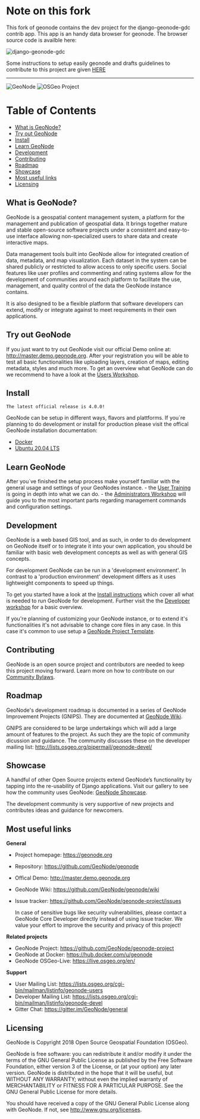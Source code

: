 Note on this fork
=================

This fork of geonode contains the dev project for the django-geonode-gdc contrib app. This app is an handy data browser for geonode.
The browser source code is availble here:

![django-geonode-gdc](https://github.com/Inogeo/spade/tree/4.x-gdc/geonode/gdc)

Some instructions to setup easily geonode and drafts guidelines to contribute to this project are given [HERE](README_GDC.md)

___

![GeoNode](https://raw.githubusercontent.com/GeoNode/documentation/master/about/img/geonode-logo_for_readme.gif "GeoNode")
![OSGeo Project](https://www.osgeo.cn/qgis/_static/images/osgeoproject.png)

Table of Contents
=================

-  [What is GeoNode?](#what-is-geonode)
-  [Try out GeoNode](#try-out-geonode)
-  [Install](#install)
-  [Learn GeoNode](#learn-geonode)
-  [Development](#development)
-  [Contributing](#contributing)
-  [Roadmap](#roadmap)
-  [Showcase](#showcase)
-  [Most useful links](#most-useful-links)
-  [Licensing](#licensing)

What is GeoNode?
----------------

GeoNode is a geospatial content management system, a platform for the
management and publication of geospatial data. It brings together mature
and stable open-source software projects under a consistent and
easy-to-use interface allowing non-specialized users to share data and
create interactive maps.

Data management tools built into GeoNode allow for integrated creation
of data, metadata, and map visualization. Each dataset in the system can
be shared publicly or restricted to allow access to only specific users.
Social features like user profiles and commenting and rating systems
allow for the development of communities around each platform to
facilitate the use, management, and quality control of the data the
GeoNode instance contains.

It is also designed to be a flexible platform that software developers
can extend, modify or integrate against to meet requirements in their
own applications.

Try out GeoNode
---------------

If you just want to try out GeoNode visit our official Demo online at:
http://master.demo.geonode.org. After your registration you will be able
to test all basic functionalities like uploading layers, creation of
maps, editing metadata, styles and much more. To get an overview what
GeoNode can do we recommend to have a look at the [Users
Workshop](https://docs.geonode.org/en/4.x/usage/index.html).

Install
-------

    The latest official release is 4.0.0!

GeoNode can be setup in different ways, flavors and plattforms. If
you´re planning to do development or install for production please visit
the offical GeoNode installation documentation:

- [Docker](https://docs.geonode.org/en/master/install/advanced/core/index.html#docker)
- [Ubuntu 20.04 LTS](https://docs.geonode.org/en/master/install/advanced/core/index.html#ubuntu-20-04lts)

Learn GeoNode
-------------

After you´ve finished the setup process make yourself familiar with the
general usage and settings of your GeoNodes instance. - the [User
Training](https://docs.geonode.org/en/4.x/usage/index.html)
is going in depth into what we can do. - the [Administrators
Workshop](https://docs.geonode.org/en/4.x/admin/index.html)
will guide you to the most important parts regarding management commands
and configuration settings.

Development
-----------

GeoNode is a web based GIS tool, and as such, in order to do development
on GeoNode itself or to integrate it into your own application, you
should be familiar with basic web development concepts as well as with
general GIS concepts.

For development GeoNode can be run in a 'development environment'. In
contrast to a 'production environment' development differs as it uses
lightweight components to speed up things.

To get you started have a look at the [Install
instructions](#install) which cover all what is needed to run GeoNode
for development. Further visit the the [Developer
workshop](https://docs.geonode.org/en/4.x/devel/index.html)
for a basic overview.

If you're planning of customizing your GeoNode instance, or to extend
it's functionalities it's not advisable to change core files in any
case. In this case it's common to use setup a [GeoNode Project
Template](https://github.com/GeoNode/geonode-project).

Contributing
------------

GeoNode is an open source project and contributors are needed to keep
this project moving forward. Learn more on how to contribute on our
[Community
Bylaws](https://github.com/GeoNode/geonode/wiki/Community-Bylaws).

Roadmap
-------

GeoNode's development roadmap is documented in a series of GeoNode
Improvement Projects (GNIPS). They are documented at [GeoNode Wiki](https://github.com/GeoNode/geonode/wiki/GeoNode-Improvement-Proposals).

GNIPS are considered to be large undertakings which will add a large
amount of features to the project. As such they are the topic of
community dicussion and guidance. The community discusses these on the
developer mailing list: http://lists.osgeo.org/pipermail/geonode-devel/

Showcase
--------

A handful of other Open Source projects extend GeoNode’s functionality
by tapping into the re-usability of Django applications. Visit our
gallery to see how the community uses GeoNode: [GeoNode
Showcase](https://geonode.org/gallery/).

The development community is very supportive of new projects and
contributes ideas and guidance for newcomers.

Most useful links
-----------------


**General**

- Project homepage: https://geonode.org
- Repository: https://github.com/GeoNode/geonode
- Offical Demo: http://master.demo.geonode.org
- GeoNode Wiki: https://github.com/GeoNode/geonode/wiki
- Issue tracker: https://github.com/GeoNode/geonode-project/issues

    In case of sensitive bugs like security vulnerabilities, please
    contact a GeoNode Core Developer directly instead of using issue
    tracker. We value your effort to improve the security and privacy of
    this project!

**Related projects**

- GeoNode Project: https://github.com/GeoNode/geonode-project
- GeoNode at Docker: https://hub.docker.com/u/geonode
- GeoNode OSGeo-Live: https://live.osgeo.org/en/


**Support**

- User Mailing List: https://lists.osgeo.org/cgi-bin/mailman/listinfo/geonode-users
- Developer Mailing List: https://lists.osgeo.org/cgi-bin/mailman/listinfo/geonode-devel
- Gitter Chat: https://gitter.im/GeoNode/general


Licensing
---------

GeoNode is Copyright 2018 Open Source Geospatial Foundation (OSGeo).

GeoNode is free software: you can redistribute it and/or modify it under
the terms of the GNU General Public License as published by the Free
Software Foundation, either version 3 of the License, or (at your
option) any later version. GeoNode is distributed in the hope that it
will be useful, but WITHOUT ANY WARRANTY; without even the implied
warranty of MERCHANTABILITY or FITNESS FOR A PARTICULAR PURPOSE. See the
GNU General Public License for more details.

You should have received a copy of the GNU General Public License along
with GeoNode. If not, see http://www.gnu.org/licenses.
